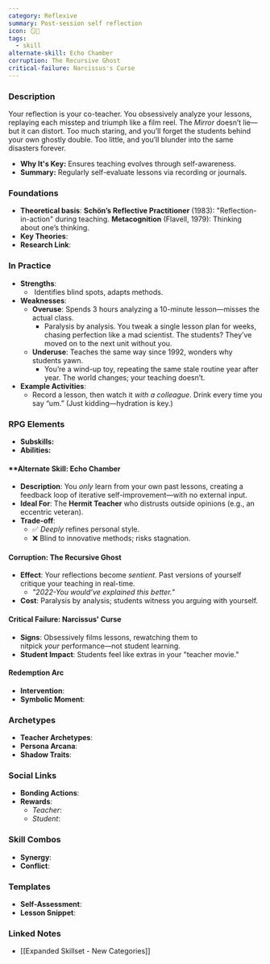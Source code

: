 ```yaml
---
category: Reflexive
summary: Post-session self reflection
icon: 🪞📝
tags:
  - skill
alternate-skill: Echo Chamber
corruption: The Recursive Ghost
critical-failure: Narcissus's Curse
---
```


### **Description**  
Your reflection is your co-teacher. You obsessively analyze your lessons, replaying each misstep and triumph like a film reel. The _Mirror_ doesn’t lie—but it can distort. Too much staring, and you’ll forget the students behind your own ghostly double. Too little, and you’ll blunder into the same disasters forever.
- **Why It's Key:** Ensures teaching evolves through self-awareness.
- **Summary:** Regularly self-evaluate lessons via recording or journals.

### **Foundations**  
- **Theoretical basis**: **Schön’s Reflective Practitioner** (1983): "Reflection-in-action" during teaching. **Metacognition** (Flavell, 1979): Thinking about one’s thinking.
- **Key Theories**: 
- **Research Link**: 

### **In Practice**  
- **Strengths**:  
	-  Identifies blind spots, adapts methods.
- **Weaknesses**:  
	- **Overuse**: Spends 3 hours analyzing a 10-minute lesson—misses the actual class.
		- Paralysis by analysis. You tweak a single lesson plan for weeks, chasing perfection like a mad scientist. The students? They’ve moved on to the next unit without you.
	- **Underuse**: Teaches the same way since 1992, wonders why students yawn.
		- You’re a wind-up toy, repeating the same stale routine year after year. The world changes; your teaching doesn’t.
- **Example Activities**:  
	- Record a lesson, then watch it _with a colleague_. Drink every time you say “um.” (Just kidding—hydration is key.)

### **RPG Elements**  
- **Subskills:**
- **Abilities:**
#### **Alternate Skill: Echo Chamber
- **Description**: You _only_ learn from your own past lessons, creating a feedback loop of iterative self-improvement—with no external input.
- **Ideal For**: The **Hermit Teacher** who distrusts outside opinions (e.g., an eccentric veteran).
- **Trade-off**:
    - ✅ _Deeply_ refines personal style.
    - ❌ Blind to innovative methods; risks stagnation.
#### **Corruption: The Recursive Ghost**
- **Effect**: Your reflections become _sentient_. Past versions of yourself critique your teaching in real-time.
	- _"2022-You would’ve explained this better."_
- **Cost**: Paralysis by analysis; students witness you arguing with yourself.
#### **Critical Failure: Narcissus' Curse** 
- **Signs**: Obsessively films lessons, rewatching them to nitpick _your_ performance—not student learning.
- **Student Impact**:  Students feel like extras in your "teacher movie."
#### **Redemption Arc**  
- **Intervention**: 
- **Symbolic Moment**: 

### **Archetypes**  
- **Teacher Archetypes**: 
- **Persona Arcana**: 
- **Shadow Traits**: 

### **Social Links**  
- **Bonding Actions**: 
- **Rewards**:  
  - *Teacher*: 
  - *Student*: 

### **Skill Combos**  
- **Synergy**: 
- **Conflict**:  

### **Templates**  
- **Self-Assessment**: 
- **Lesson Snippet**: 

### **Linked Notes**  
- [[Expanded Skillset - New Categories]]